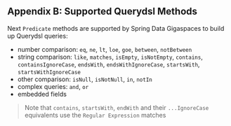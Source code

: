 ## <a name="appendix-b"/>Appendix B: Supported Querydsl Methods

Next `Predicate` methods are supported by Spring Data Gigaspaces to build up Querydsl queries:
* number comparison: `eq`, `ne`, `lt`, `loe`, `goe`, `between`, `notBetween`
* string comparison: `like`, `matches`, `isEmpty`, `isNotEmpty`, `contains`, `containsIgnoreCase`, `endsWith`, `endsWithIgnoreCase`, `startsWith`, `startsWithIgnoreCase`
* other comparison: `isNull`, `isNotNull`, `in`, `notIn`
* complex queries: `and`, `or`
* embedded fields

> Note that `contains`, `startsWith`, `endWith` and their `...IgnoreCase` equivalents use the `Regular Expression` matches
